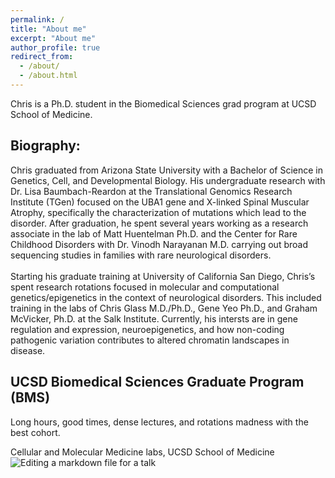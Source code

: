 ```yaml
---
permalink: /
title: "About me"
excerpt: "About me"
author_profile: true
redirect_from: 
  - /about/
  - /about.html
---
```


Chris is a Ph.D. student in the Biomedical Sciences grad program at UCSD School of Medicine.

Biography:
------
Chris graduated from Arizona State University with a Bachelor of Science in Genetics, Cell, and Developmental Biology. His undergraduate research with Dr. Lisa Baumbach-Reardon at the Translational Genomics Research Institute (TGen) focused on the UBA1 gene and X-linked Spinal Muscular Atrophy, specifically the characterization of mutations which lead to the disorder. After graduation, he spent several years working as a research associate in the lab of Matt Huentelman Ph.D. and the Center for Rare Childhood Disorders with Dr. Vinodh Narayanan M.D. carrying out broad sequencing studies in families with rare neurological disorders.
<br/>
<br/>
Starting his graduate training at University of California San Diego, Chris’s spent research rotations focused in molecular and computational genetics/epigenetics in the context of neurological disorders. This included training in the labs of Chris Glass M.D./Ph.D., Gene Yeo Ph.D., and Graham McVicker, Ph.D. at the Salk Institute. Currently, his intersts are in gene regulation and expression, neuroepigenetics, and how non-coding pathogenic variation contributes to altered chromatin landscapes in disease.

UCSD Biomedical Sciences Graduate Program (BMS)
------
Long hours, good times, dense lectures, and rotations madness with the best cohort.

Cellular and Molecular Medicine labs, UCSD School of Medicine
![Editing a markdown file for a talk](/images/20190923_082634.jpg)

